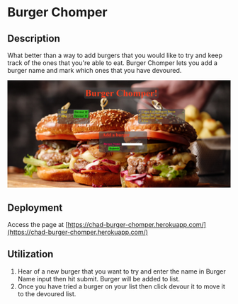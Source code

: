 # Burger Chomper

## Description

What better than a way to add burgers that you would like to try and keep track of the ones that you're able to eat. Burger Chomper lets you add a burger name and mark which ones that you have devoured.

![Image of Burger Chomper Page](https://github.com/Chad1281/BurgerChomper/blob/main/public/assets/img/burgerPage.png)

## Deployment

Access the page at [https://chad-burger-chomper.herokuapp.com/](https://chad-burger-chomper.herokuapp.com/)

## Utilization

1. Hear of a new burger that you want to try and enter the name in Burger Name input then hit submit. Burger will be added to list.
2. Once you have tried a burger on your list then click devour it to move it to the devoured list. 


